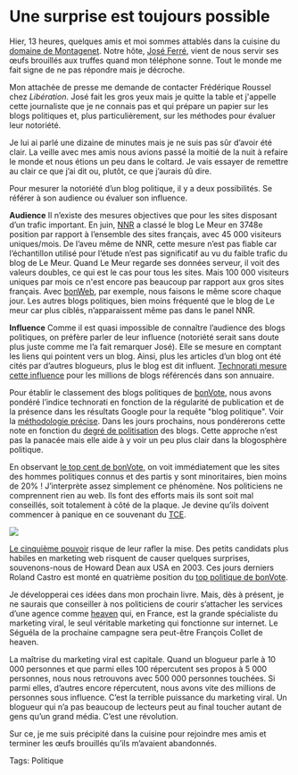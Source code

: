 # Une surprise est toujours possible

Hier, 13 heures, quelques amis et moi sommes attablés dans la cuisine du [domaine de Montagenet](http://www.domaine-de-montagenet.com/index.asp). Notre hôte, [José Ferré](http://carnetsdenuit.typepad.com/carnets_de_nuit/), vient de nous servir ses œufs brouillés aux truffes quand mon téléphone sonne. Tout le monde me fait signe de ne pas répondre mais je décroche.

Mon attachée de presse me demande de contacter Frédérique Roussel chez *Libération*. José fait les gros yeux mais je quitte la table et j'appelle cette journaliste que je ne connais pas et qui prépare un papier sur les blogs politiques et, plus particulièrement, sur les méthodes pour évaluer leur notoriété.

Je lui ai parlé une dizaine de minutes mais je ne suis pas sûr d’avoir été clair. La veille avec mes amis nous avions passé la moitié de la nuit à refaire le monde et nous étions un peu dans le coltard. Je vais essayer de remettre au clair ce que j’ai dit ou, plutôt, ce que j’aurais dû dire.

Pour mesurer la notoriété d’un blog politique, il y a deux possibilités. Se référer à son audience ou évaluer son influence.

**Audience** Il n’existe des mesures objectives que pour les sites disposant d’un trafic important. En juin, [NNR](http://www.nielsen-netratings.com/) a classé le blog Le Meur en 3748e position par rapport à l’ensemble des sites français, avec 45 000 visiteurs uniques/mois. De l’aveu même de NNR, cette mesure n’est pas fiable car l’échantillon utilisé pour l’étude n’est pas significatif au vu du faible trafic du blog de Le Meur. Quand Le Meur regarde ses données serveur, il voit des valeurs doubles, ce qui est le cas pour tous les sites. Mais 100 000 visiteurs uniques par mois ce n'est encore pas beaucoup par rapport aux gros sites français. Avec [bonWeb](http://www.bonweb.com), par exemple, nous faisons le même score chaque jour. Les autres blogs politiques, bien moins fréquenté que le blog de Le meur car plus ciblés, n’apparaissent même pas dans le panel NNR.

**Influence** Comme il est quasi impossible de connaître l’audience des blogs politiques, on préfère parler de leur influence (notoriété serait sans doute plus juste comme me l’a fait remarquer José). Elle se mesure en comptant les liens qui pointent vers un blog. Ainsi, plus les articles d’un blog ont été cités par d’autres blogueurs, plus le blog est dit influent. [Technorati mesure cette influence](http://www.bonvote.com/technorati_top.php) pour les millions de blogs référencés dans son annuaire.

Pour établir le classement des blogs politiques de [bonVote](http://www.bonvote.com), nous avons pondéré l’indice technorati en fonction de la régularité de publication et de la présence dans les résultats Google pour la requête "blog politique". Voir la [méthodologie précise](http://www.bonvote.com/methode.php). Dans les jours prochains, nous pondérerons cette note en fonction du [degré de politisation](http://www.bonvote.com/teneur.php) des blogs. Cette approche n’est pas la panacée mais elle aide à y voir un peu plus clair dans la blogosphère politique.

En observant [le top cent de bonVote](http://www.bonvote.com/topvote.php), on voit immédiatement que les sites des hommes politiques connus et des partis y sont minoritaires, bien moins de 20% ! J’interprète assez simplement ce phénomène. Nos politiciens ne comprennent rien au web. Ils font des efforts mais ils sont soit mal conseillés, soit totalement à côté de la plaque. Je devine qu’ils doivent commencer à panique en ce souvenant du [TCE](http://blog.tcrouzet.com/2006/08/02/retour-sur-le-tce/).

![](http://tcrouzet.com/https://tcrouzet.com/images_tc/bv1.jpg)

[Le cinquième pouvoir](http://blog.tcrouzet.com/2006/08/22/le-cinquieme-pouvoir/) risque de leur rafler la mise. Des petits candidats plus habiles en marketing web risquent de causer quelques surprises, souvenons-nous de Howard Dean aux USA en 2003. Ces jours derniers Roland Castro est monté en quatrième position du [top politique de bonVote](http://www.bonvote.com/buzz.php?mode=homme).

Je développerai ces idées dans mon prochain livre. Mais, dès à présent, je ne saurais que conseiller à nos politiciens de courir s’attacher les services d’une agence comme [heaven](http://heaven.fr/) qui, en France, est la grande spécialiste du marketing viral, le seul véritable marketing qui fonctionne sur internet. Le Séguéla de la prochaine campagne sera peut-être François Collet de heaven.

La maîtrise du marketing viral est capitale. Quand un blogueur parle à 10 000 personnes et que parmi elles 100 répercutent ses propos à 5 000 personnes, nous nous retrouvons avec 500 000 personnes touchées. Si parmi elles, d’autres encore répercutent, nous avons vite des millions de personnes sous influence. C’est la terrible puissance du marketing viral. Un blogueur qui n’a pas beaucoup de lecteurs peut au final toucher autant de gens qu’un grand média. C’est une révolution.

Sur ce, je me suis précipité dans la cuisine pour rejoindre mes amis et terminer les œufs brouillés qu’ils m’avaient abandonnés.

Tags: Politique